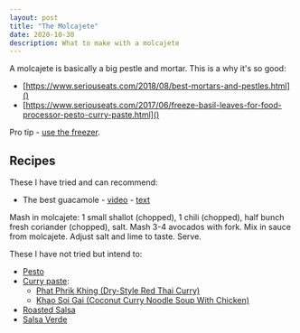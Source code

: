 ```yaml
---
layout: post
title: "The Molcajete"
date: 2020-10-30
description: What to make with a molcajete
---
```


A molcajete is basically a big pestle and mortar. This is a why it's so good: 

- [https://www.seriouseats.com/2018/08/best-mortars-and-pestles.html]()
- [https://www.seriouseats.com/2017/06/freeze-basil-leaves-for-food-processor-pesto-curry-paste.html]()

Pro tip - [use the freezer](https://www.seriouseats.com/2017/06/freeze-basil-leaves-for-food-processor-pesto-curry-paste.html).

Recipes
-------

These I have tried and can recommend:

- The best guacamole - [video](https://www.youtube.com/watch?v=7KjWFcIi4_8) - [text](https://www.seriouseats.com/recipes/2012/01/the-best-basic-guacamole-recipe.html)

Mash in molcajete: 1 small shallot (chopped), 1 chili (chopped), half bunch fresh coriander (chopped), salt. Mash 3-4 avocados with fork. Mix in sauce from molcajete. Adjust salt and lime to taste. Serve.

These I have not tried but intend to:

- [Pesto](https://www.seriouseats.com/2014/07/how-to-make-the-best-pesto.html)
- [Curry paste](https://www.seriouseats.com/2016/07/quick-tip-faster-curry-paste-mortar-pestle-food-processor-test-best-flavor.html):
  - [Phat Phrik Khing (Dry-Style Red Thai Curry)](https://www.seriouseats.com/2016/03/phat-phrik-khing-with-tofu-long-beans-dry-fry-thai-curry-mortar-and-pestle-vegan-experience.html)
  - [Khao Soi Gai (Coconut Curry Noodle Soup With Chicken)](https://www.seriouseats.com/2014/09/recipes-from-chiang-mai-real-deal-khao-soi-gai-thai.html)
- [Roasted Salsa](https://www.yummly.com/recipe/Molcajete-Roasted-Salsa-9183200#directions)
- [Salsa Verde](https://www.yummly.com/recipe/Salsa-Verde-Molcajete-Style-2236732#directions)

<!--
https://www.qr-code-generator.com/
TODO: generate a QR code to this website, print it, and glue it to the bottom of the molcajete, then paint it with resin.
-->
